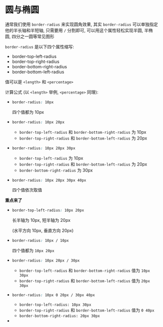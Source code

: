 # 圆与椭圆

通常我们使用 `border-radius` 来实现圆角效果, 其实 `border-radius` 可以单独指定他的半长轴和半短轴, 只需要用 `/` 分割即可, 可以用这个属性轻松实现半圆, 半椭圆, 四分之一圆等常见图形



`border-radius` 是以下四个属性缩写:

+ border-top-left-radius
+ border-top-right-radius
+ border-bottom-right-radius
+ border-bottom-left-radius

值可以是 `<length>` 和 `<percentage>`

计算公式 (以 `<length>` 举例, `<percentage>` 同理): 

+ ```css
  border-radius: 10px
  ```

  四个值都为 10px

+ ```css
  border-radius: 10px 20px
  ```

  + `border-top-left-radius` 和 `border-bottom-right-radius` 为 10px
  + `border-top-right-radius` 和 `border-bottom-left-radius` 为 20px

+ ```css
  border-radius: 10px 20px 30px
  ```

  + `border-top-left-radius` 为 10px
  + `border-top-right-radius` 和 `border-bottom-left-radius` 为 20px
  + `border-bottom-right-radius` 为 30px  

+ ```css
  border-radius: 10px 20px 30px 40px
  ```

  四个值依次取值



**重点来了**

+ ```css
  border-top-left-radius: 10px 20px
  ```

  长半轴为 10px, 短半轴为 20px

  (水平方向 10px, 垂直方向 20px)

+ ```css
  border-radius: 10px / 10px
  ```

  四个值都为 `10px 20px`

+ ```css
  border-radius: 10px 20px / 30px
  ```

  + `border-top-left-radius` 和 `border-bottom-right-radius` 值为 `10px 30px`
  + `border-top-right-radius` 和 `border-bottom-left-radius` 值为 `20px 30px`

+ ```css
  border-radius: 10px 0 20px / 30px 40px
  ```

  + `border-top-left-radius: 10px 30px`
  + `border-top-right-radius` 和 `border-bottom-left-radius` 值为 `0 40px`
  + `border-bottom-right-radius: 20px 30px`

+ 